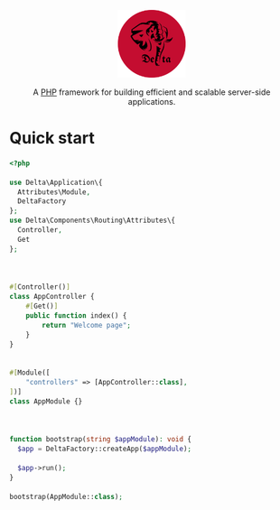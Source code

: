 <p align="center">
  <a href="https://github.com/ArefShojaei/Delta" target="blank"><img src="docs/Logo.png" width="120" alt="Delta Logo" /></a>
</p>

  <p align="center">A <a href="https://php.net" target="_blank">PHP</a> framework for building efficient and scalable server-side applications.</p>

# Quick start
```php
<?php

use Delta\Application\{
  Attributes\Module,
  DeltaFactory
};
use Delta\Components\Routing\Attributes\{
  Controller,
  Get
};



#[Controller()]
class AppController {
    #[Get()]
    public function index() {
        return "Welcome page";
    }
}


#[Module([
    "controllers" => [AppController::class],
])]
class AppModule {}



function bootstrap(string $appModule): void {
  $app = DeltaFactory::createApp($appModule);

  $app->run();
}

bootstrap(AppModule::class);
```